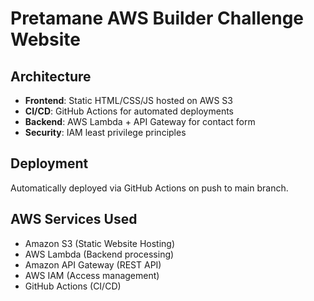 # Pretamane AWS Builder Challenge Website

## Architecture
- **Frontend**: Static HTML/CSS/JS hosted on AWS S3
- **CI/CD**: GitHub Actions for automated deployments
- **Backend**: AWS Lambda + API Gateway for contact form
- **Security**: IAM least privilege principles

## Deployment
Automatically deployed via GitHub Actions on push to main branch.

## AWS Services Used
- Amazon S3 (Static Website Hosting)
- AWS Lambda (Backend processing)
- Amazon API Gateway (REST API)
- AWS IAM (Access management)
- GitHub Actions (CI/CD)

